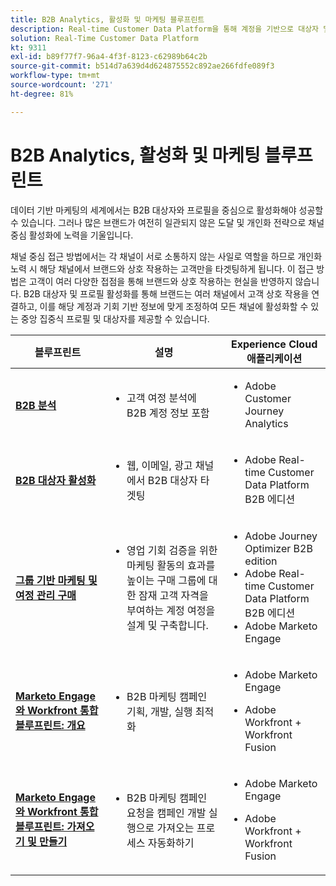 ```yaml
---
title: B2B Analytics, 활성화 및 마케팅 블루프린트
description: Real-time Customer Data Platform을 통해 계정을 기반으로 대상자 및 프로필 중심의 고객 경험을 제공합니다.
solution: Real-Time Customer Data Platform
kt: 9311
exl-id: b89f77f7-96a4-4f3f-8123-c62989b64c2b
source-git-commit: b514d7a639d4d624875552c892ae266fdfe089f3
workflow-type: tm+mt
source-wordcount: '271'
ht-degree: 81%

---
```


# B2B Analytics, 활성화 및 마케팅 블루프린트

데이터 기반 마케팅의 세계에서는 B2B 대상자와 프로필을 중심으로 활성화해야 성공할 수 있습니다. 그러나 많은 브랜드가 여전히 일관되지 않은 도달 및 개인화 전략으로 채널 중심 활성화에 노력을 기울입니다.

채널 중심 접근 방법에서는 각 채널이 서로 소통하지 않는 사일로 역할을 하므로 개인화 노력 시 해당 채널에서 브랜드와 상호 작용하는 고객만을 타겟팅하게 됩니다. 이 접근 방법은 고객이 여러 다양한 접점을 통해 브랜드와 상호 작용하는 현실을 반영하지 않습니다. B2B 대상자 및 프로필 활성화를 통해 브랜드는 여러 채널에서 고객 상호 작용을 연결하고, 이를 해당 계정과 기회 기반 정보에 맞게 조정하여 모든 채널에 활성화할 수 있는 중앙 집중식 프로필 및 대상자를 제공할 수 있습니다.

| 블루프린트 | 설명 | Experience Cloud 애플리케이션 |
|---|---|---|
| **[B2B 분석](https://experienceleague.adobe.com/docs/analytics-platform/using/cja-usecases/b2b.html?lang=ko)** | <ul><li>고객 여정 분석에 B2B 계정 정보 포함</li></ul> | <ul><li>Adobe Customer Journey Analytics</li></ul> |
| **[B2B 대상자 활성화](b2bactivation.md)** | <ul><li>웹, 이메일, 광고 채널에서 B2B 대상자 타겟팅</li></ul> | <ul><li>Adobe Real-time Customer Data Platform B2B 에디션</li></ul> |
| **[그룹 기반 마케팅 및 여정 관리 구매](/help/blueprints/b2b/b2b-buying-group-journeys.md)** | <ul><li>영업 기회 검증을 위한 마케팅 활동의 효과를 높이는 구매 그룹에 대한 잠재 고객 자격을 부여하는 계정 여정을 설계 및 구축합니다.</li></ul> | <ul><li>Adobe Journey Optimizer B2B edition</li><li>Adobe Real-time Customer Data Platform B2B 에디션</li><li>Adobe Marketo Engage</li></ul> |
| **[Marketo Engage와 Workfront 통합 블루프린트: 개요](/help/blueprints/b2b/marketo-engage-and-workfront-integration-blueprint/overview.md)** | <ul><li>B2B 마케팅 캠페인 기획, 개발, 실행 최적화</li></ul> | <ul><li>Adobe Marketo Engage</li></ul><ul><li>Adobe Workfront + Workfront Fusion</li></ul> |
| **[Marketo Engage와 Workfront 통합 블루프린트: 가져오기 및 만들기](/help/blueprints/b2b/marketo-engage-and-workfront-integration-blueprint/intake-and-create.md)** | <ul><li>B2B 마케팅 캠페인 요청을 캠페인 개발 실행으로 가져오는 프로세스 자동화하기</li></ul> | <ul><li>Adobe Marketo Engage</li></ul><ul><li>Adobe Workfront + Workfront Fusion</li></ul> |

